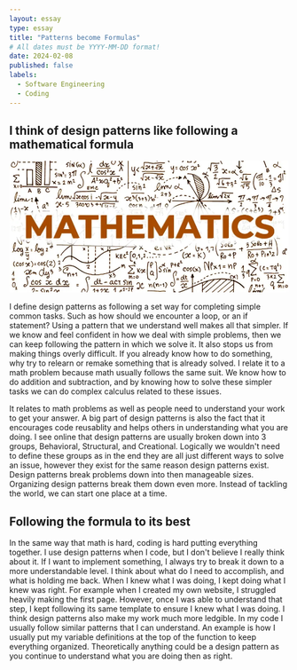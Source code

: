 ```yaml
---
layout: essay
type: essay
title: "Patterns become Formulas"
# All dates must be YYYY-MM-DD format!
date: 2024-02-08
published: false
labels:
  - Software Engineering
  - Coding
---
```




## I think of design patterns like following a mathematical formula

<img width="600px" class="w3-round" src="../img/math.jpg">

I define design patterns as following a set way for completing simple common tasks. Such as how should we encounter a loop, or an if statement? Using a pattern that we understand well makes all that simpler. If we know and feel confident in how we deal with simple problems, then we can keep following the pattern in which we solve it. It also stops us from making things overly difficult. If you already know how to do something, why try to relearn or remake something that is already solved. I relate it to a math problem because math usually follows the same suit. We know how to do addition and subtraction, and by knowing how to solve these simpler tasks we can do complex calculus related to these issues.

It relates to math problems as well as people need to understand your work to get your answer. A big part of design patterns is also the fact that it encourages code reusablity and helps others in understanding what you are doing. I see online that design patterns are usually broken down into 3 groups, Behavioral, Structural, and Creational. Logically we wouldn't need to define these groups as in the end they are all just different ways to solve an issue, however they exist for the same reason design patterns exist. Design patterns break problems down into then manageable sizes. Organizing design patterns break them down even more. Instead of tackling the world, we can start one place at a time.

## Following the formula to its best

In the same way that math is hard, coding is hard putting everything together. I use design patterns when I code, but I don't believe I really think about it. If I want to implement something, I always try to break it down to a more understandable level. I think about what do I need to accomplish, and what is holding me back. When I knew what I was doing, I kept doing what I knew was right. For example when I created my own website, I struggled heavily making the first page. However, once I was able to understand that step, I kept following its same template to ensure I knew what I was doing. I think design patterns also make my work much more ledgible. In my code I usually follow similar patterns that I can understand. An example is how I usually put my variable definitions at the top of the function to keep everything organized. Theoretically anything could be a design pattern as you continue to understand what you are doing then as right.

